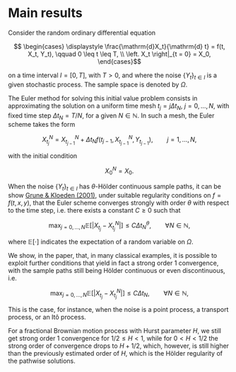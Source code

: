 # Main results

Consider the random ordinary differential equation
```math
  \begin{cases}
    \displaystyle \frac{\mathrm{d}X_t}{\mathrm{d} t} = f(t, X_t, Y_t), \qquad 0 \leq t \leq T, \\
    \left. X_t \right|_{t = 0} = X_0,
  \end{cases}
```
on a time interval $I=[0, T]$, with $T > 0$, and where the noise $\{Y_t\}_{t\in I}$ is a given stochastic process. The sample space is denoted by $\Omega$.

The Euler method for solving this initial value problem consists in approximating the solution on a uniform time mesh $t_j = j\Delta t_N$, $j = 0, \ldots, N$, with fixed time step $\Delta t_N = T/N$, for a given $N\in \mathbb{N}$. In such a mesh, the Euler scheme takes the form
```math
  X_{t_j}^N = X_{t_{j-1}}^N + \Delta t_N f(t_{j-1}, X_{t_{j-1}}^N, Y_{t_{j-1}}), \qquad j = 1, \ldots, N,
```
with the initial condition
```math
  X_0^N = X_0.
```

When the noise $\{Y_t\}_{t\in I}$ has $\theta$-Hölder continuous sample paths, it can be show [Grune & Kloeden (2001)](https://link.springer.com/article/10.1023/A:1021995918864), under suitable regularity conditions on $f=f(t, x, y)$, that the Euler scheme converges strongly with order $\theta$ with respect to the time step, i.e. there exists a constant $C \geq 0$ such that
```math
    \max_{j=0, \ldots, N}\mathbb{E}\left[ \left| X_{t_j} - X_{t_j}^N \right| \right] \leq C \Delta t_N^\theta, \qquad \forall N \in \mathbb{N},
```
where $\mathbb{E}[\cdot]$ indicates the expectation of a random variable on $\Omega$.

We show, in the paper, that, in many classical examples, it is possible to exploit further conditions that yield in fact a strong order 1 convergence, with the sample paths still being Hölder continuous or even discontinuous, i.e.
```math
    \max_{j=0, \ldots, N}\mathbb{E}\left[ \left| X_{t_j} - X_{t_j}^N \right| \right] \leq C \Delta t_N, \qquad \forall N \in \mathbb{N},
```

This is the case, for instance, when the noise is a point process, a transport process, or an Itô process.

For a fractional Brownian motion process with Hurst parameter $H$, we still get strong order 1 convergence for $1/2 \leq H < 1$, while for $0 < H < 1/2$ the strong order of convergence drops to $H + 1/2$, which, however, is still higher than the previously estimated order of $H$, which is the Hölder regularity of the pathwise solutions.
